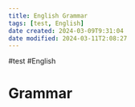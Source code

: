 ```yaml
---
title: English Grammar
tags: [test, English]
date created: 2024-03-09T9:31:04
date modified: 2024-03-11T2:08:27
---
```


#test #English 

# Grammar
